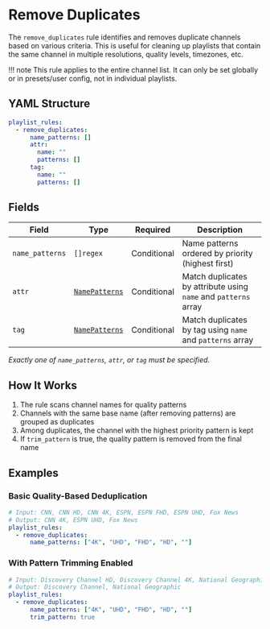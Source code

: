 # Remove Duplicates

The `remove_duplicates` rule identifies and removes duplicate channels based on various criteria. This is useful for
cleaning up playlists that contain the same channel in multiple resolutions, quality levels, timezones, etc.

!!! note
    This rule applies to the entire channel list.
    It can only be set globally or in presets/user config, not in individual playlists.

## YAML Structure

```yaml
playlist_rules:
  - remove_duplicates:
      name_patterns: []
      attr:
        name: ""
        patterns: []
      tag:
        name: ""
        patterns: []
```

## Fields

| Field           | Type                           | Required    | Description                                                     |
|-----------------|--------------------------------|-------------|-----------------------------------------------------------------|
| `name_patterns` | `[]regex`                      | Conditional | Name patterns ordered by priority (highest first)               |
| `attr`          | [`NamePatterns`](../common.md) | Conditional | Match duplicates by attribute using `name` and `patterns` array |
| `tag`           | [`NamePatterns`](../common.md) | Conditional | Match duplicates by tag using `name` and `patterns` array       |

*Exactly one of `name_patterns`, `attr`, or `tag` must be specified.*

## How It Works

1. The rule scans channel names for quality patterns
2. Channels with the same base name (after removing patterns) are grouped as duplicates
3. Among duplicates, the channel with the highest priority pattern is kept
4. If `trim_pattern` is true, the quality pattern is removed from the final name

## Examples

### Basic Quality-Based Deduplication

```yaml
# Input: CNN, CNN HD, CNN 4K, ESPN, ESPN FHD, ESPN UHD, Fox News
# Output: CNN 4K, ESPN UHD, Fox News
playlist_rules:
  - remove_duplicates:
      name_patterns: ["4K", "UHD", "FHD", "HD", ""]
```

### With Pattern Trimming Enabled

```yaml
# Input: Discovery Channel HD, Discovery Channel 4K, National Geographic UHD, National Geographic
# Output: Discovery Channel, National Geographic
playlist_rules:
  - remove_duplicates:
      name_patterns: ["4K", "UHD", "FHD", "HD", ""]
      trim_pattern: true
```
